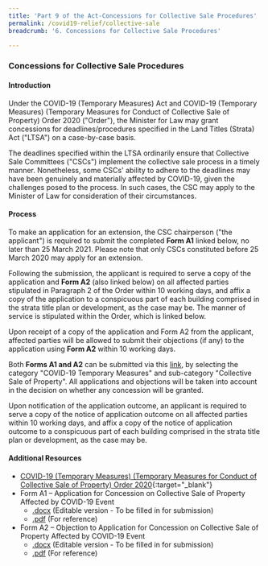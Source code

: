 ```yaml
---
title: 'Part 9 of the Act-Concessions for Collective Sale Procedures'
permalink: /covid19-relief/collective-sale
breadcrumb: '6. Concessions for Collective Sale Procedures'

---
```


### Concessions for Collective Sale Procedures ###

#### Introduction ####

Under the COVID-19 (Temporary Measures) Act and COVID-19 (Temporary Measures) (Temporary Measures for Conduct of Collective Sale of Property) Order 2020 ("Order"), the Minister for Law may grant concessions for deadlines/procedures specified in the Land Titles (Strata) Act ("LTSA") on a case-by-case basis. 

The deadlines specified within the LTSA ordinarily ensure that Collective Sale Committees ("CSCs") implement the collective sale process in a timely manner. Nonetheless, some CSCs' ability to adhere to the deadlines may have been genuinely and materially affected by COVID-19, given the challenges posed to the process. In such cases, the CSC may apply to the Minister of Law for consideration of their circumstances. 

#### Process ####

To make an application for an extension, the CSC chairperson ("the applicant") is required to submit the completed <b>Form A1</b> linked below, no later than 25 March 2021. Please note that only CSCs constituted before 25 March 2020 may apply for an extension. 

Following the submission, the applicant is required to serve a copy of the application and <b>Form A2</b> (also linked below) on all affected parties stipulated in Paragraph 2 of the Order within 10 working days, and affix a copy of the application to a conspicuous part of each building comprised in the strata title plan or development, as the case may be. The manner of service is stipulated within the Order, which is linked below.

Upon receipt of a copy of the application and Form A2 from the applicant, affected parties will be allowed to submit their objections (if any) to the application using <b>Form A2</b> within 10 working days.

Both <b>Forms A1 and A2</b> can be submitted via this [link](https://go.gov.sg/xzjh8f), by selecting the category "COVID-19 Temporary Measures" and sub-category "Collective Sale of Property". All applications and objections will be taken into account in the decision on whether any concession will be granted.

Upon notification of the application outcome, an applicant is required to serve a copy of the notice of application outcome on all affected parties within 10 working days, and affix a copy of the notice of application outcome to a conspicuous part of each building comprised in the strata title plan or development, as the case may be.

#### Additional Resources ####

* [COVID-19 (Temporary Measures) (Temporary Measures for Conduct of Collective Sale of Property) Order 2020](https://sso.agc.gov.sg/SL-Supp/S870-2020/Published/20201005?DocDate=20201005){:target="_blank"}
* Form A1 – Application for Concession on Collective Sale of Property Affected by COVID-19 Event
  * [.docx](/files/FormA1-Application.docx) (Editable version - To be filled in for submission)
  * [.pdf](/files/FormA1-Application.pdf) (For reference)
* Form A2 – Objection to Application for Concession on Collective Sale of Property Affected by COVID-19 Event
  * [.docx](/files/FormA2-Objection.docx) (Editable version - To be filled in for submission)
  * [.pdf](/files/FormA2-Objection.pdf) (For reference)
